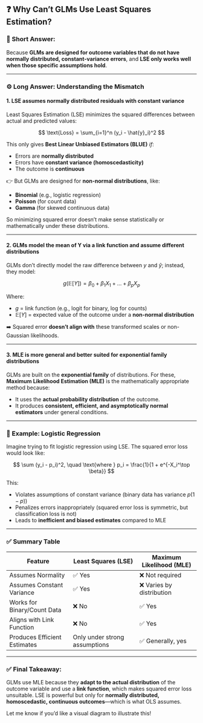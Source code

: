 ## ❓ Why Can’t GLMs Use Least Squares Estimation?

### 🔑 Short Answer:

Because **GLMs are designed for outcome variables that do not have normally distributed, constant-variance errors**, and **LSE only works well when those specific assumptions hold**.

---

### ⚙️ Long Answer: Understanding the Mismatch

#### 1. **LSE assumes normally distributed residuals with constant variance**

Least Squares Estimation (LSE) minimizes the squared differences between actual and predicted values:

$$
\text{Loss} = \sum_{i=1}^n (y_i - \hat{y}_i)^2
$$

This only gives **Best Linear Unbiased Estimators (BLUE)** *if*:

* Errors are **normally distributed**
* Errors have **constant variance (homoscedasticity)**
* The outcome is **continuous**

👉 But GLMs are designed for **non-normal distributions**, like:

* **Binomial** (e.g., logistic regression)
* **Poisson** (for count data)
* **Gamma** (for skewed continuous data)

So minimizing squared error doesn’t make sense statistically or mathematically under these distributions.

---

#### 2. **GLMs model the mean of Y via a link function and assume different distributions**

GLMs don’t directly model the raw difference between $y$ and $\hat{y}$; instead, they model:

$$
g(\mathbb{E}[Y]) = \beta_0 + \beta_1 X_1 + \dots + \beta_p X_p
$$

Where:

* $g$ = link function (e.g., logit for binary, log for counts)
* $\mathbb{E}[Y]$ = expected value of the outcome under a **non-normal distribution**

➡️ Squared error **doesn’t align with** these transformed scales or non-Gaussian likelihoods.

---

#### 3. **MLE is more general and better suited for exponential family distributions**

GLMs are built on the **exponential family** of distributions. For these, **Maximum Likelihood Estimation (MLE)** is the mathematically appropriate method because:

* It uses the **actual probability distribution** of the outcome.
* It produces **consistent, efficient, and asymptotically normal estimators** under general conditions.

---

### 🚫 Example: Logistic Regression

Imagine trying to fit logistic regression using LSE. The squared error loss would look like:

$$
\sum (y_i - p_i)^2, \quad \text{where } p_i = \frac{1}{1 + e^{-X_i^\top \beta}}
$$

This:

* Violates assumptions of constant variance (binary data has variance $p(1 - p)$)
* Penalizes errors inappropriately (squared error loss is symmetric, but classification loss is not)
* Leads to **inefficient and biased estimates** compared to MLE

---

### ✅ Summary Table

| Feature                      | Least Squares (LSE)           | Maximum Likelihood (MLE) |
| ---------------------------- | ----------------------------- | ------------------------ |
| Assumes Normality            | ✅ Yes                         | ❌ Not required           |
| Assumes Constant Variance    | ✅ Yes                         | ❌ Varies by distribution |
| Works for Binary/Count Data  | ❌ No                          | ✅ Yes                    |
| Aligns with Link Function    | ❌ No                          | ✅ Yes                    |
| Produces Efficient Estimates | Only under strong assumptions | ✅ Generally, yes         |

---

### ✅ Final Takeaway:

GLMs use MLE because they **adapt to the actual distribution** of the outcome variable and use a **link function**, which makes squared error loss unsuitable. LSE is powerful but only for **normally distributed, homoscedastic, continuous outcomes**—which is what OLS assumes.

Let me know if you’d like a visual diagram to illustrate this!
